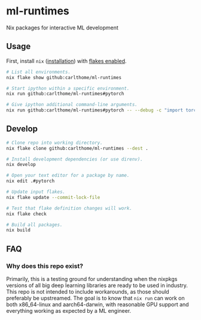 # ml-runtimes

Nix packages for interactive ML development

## Usage

First, install `nix` ([installation](https://nixos.org/download.html)) with [flakes enabled](https://nixos.wiki/wiki/Flakes#Enable_flakes).

```sh
# List all environments.
nix flake show github:carlthome/ml-runtimes

# Start ipython within a specific environment.
nix run github:carlthome/ml-runtimes#pytorch

# Give ipython additional command-line arguments.
nix run github:carlthome/ml-runtimes#pytorch -- --debug -c "import torch; print(torch.__version__)"
```

## Develop

```sh
# Clone repo into working directory.
nix flake clone github:carlthome/ml-runtimes --dest .

# Install development dependencies (or use direnv).
nix develop

# Open your text editor for a package by name.
nix edit .#pytorch

# Update input flakes.
nix flake update --commit-lock-file

# Test that flake definition changes will work.
nix flake check

# Build all packages.
nix build
```

## FAQ

### Why does this repo exist?

Primarily, this is a testing ground for understanding when the nixpkgs versions of all big deep learning libraries are ready to be used in industry. This repo is not intended to include workarounds, as those should preferably be upstreamed. The goal is to know that `nix run` can work on both x86_64-linux and aarch64-darwin, with reasonable GPU support and everything working as expected by a ML engineer.
